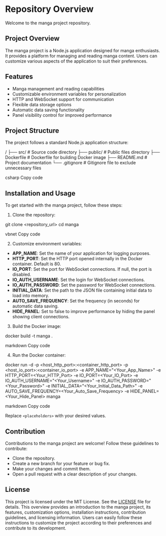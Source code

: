 # Repository Overview

Welcome to the manga project repository.

## Project Overview

The manga project is a Node.js application designed for manga enthusiasts. It provides a platform for managing and reading manga content. Users can customize various aspects of the application to suit their preferences.

## Features

- Manga management and reading capabilities
- Customizable environment variables for personalization
- HTTP and WebSocket support for communication
- Flexible data storage options
- Automatic data saving functionality
- Panel visibility control for improved performance

## Project Structure

The project follows a standard Node.js application structure:

/
├── src/ # Source code directory
├── public/ # Public files directory
├── Dockerfile # Dockerfile for building Docker image
├── README.md # Project documentation
└── .gitignore # Gitignore file to exclude unnecessary files

csharp
Copy code

## Installation and Usage

To get started with the manga project, follow these steps:

1. Clone the repository:

git clone <repository_url>
cd manga

vbnet
Copy code

2. Customize environment variables:

- **APP_NAME**: Set the name of your application for logging purposes.
- **HTTP_PORT**: Set the HTTP port opened internally in the Docker container. Default is 80.
- **IO_PORT**: Set the port for WebSocket connections. If null, the port is disabled.
- **IO_AUTH_USERNAME**: Set the login for WebSocket connections.
- **IO_AUTH_PASSWORD**: Set the password for WebSocket connections.
- **INITIAL_DATA**: Set the path to the JSON file containing initial data to load into memory.
- **AUTO_SAVE_FREQUENCY**: Set the frequency (in seconds) for automatic data saving.
- **HIDE_PANEL**: Set to false to improve performance by hiding the panel showing client connections.

3. Build the Docker image:

docker build -t manga .

markdown
Copy code

4. Run the Docker container:

docker run -d -p <host_http_port>:<container_http_port> -p <host_io_port>:<container_io_port> -e APP_NAME="<Your_App_Name>" -e HTTP_PORT=<Your_HTTP_Port> -e IO_PORT=<Your_IO_Port> -e IO_AUTH_USERNAME="<Your_Username>" -e IO_AUTH_PASSWORD="<Your_Password>" -e INITIAL_DATA="<Your_Initial_Data_Path>" -e AUTO_SAVE_FREQUENCY=<Your_Auto_Save_Frequency> -e HIDE_PANEL=<Your_Hide_Panel> manga

markdown
Copy code

Replace `<placeholders>` with your desired values.

## Contribution

Contributions to the manga project are welcome! Follow these guidelines to contribute:

- Clone the repository.
- Create a new branch for your feature or bug fix.
- Make your changes and commit them.
- Open a pull request with a clear description of your changes.

## License

This project is licensed under the MIT License. See the [LICENSE](LICENSE) file for details.
This overview provides an introduction to the manga project, its features, customization options, installation instructions, contribution guidelines, and licensing information. Users can easily follow these instructions to customize the project according to their preferences and contribute to its development.
